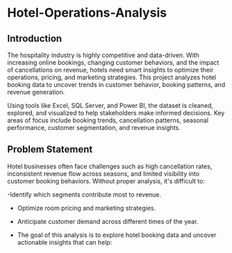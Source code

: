 # Hotel-Operations-Analysis

## Introduction 
The hospitality industry is highly competitive and data-driven. With increasing online bookings, changing customer behaviors, and the impact of cancellations on revenue, hotels need smart insights to optimize their operations, pricing, and marketing strategies. This project analyzes hotel booking data to uncover trends in customer behavior, booking patterns, and revenue generation.

Using tools like Excel, SQL Server, and Power BI, the dataset is cleaned, explored, and visualized to help stakeholders make informed decisions. Key areas of focus include booking trends, cancellation patterns, seasonal performance, customer segmentation, and revenue insights.

## Problem Statement
Hotel businesses often face challenges such as high cancellation rates, inconsistent revenue flow across seasons, and limited visibility into customer booking behaviors. Without proper analysis, it's difficult to:

-Identify which segments contribute most to revenue.

- Optimize room pricing and marketing strategies.

- Anticipate customer demand across different times of the year.

- The goal of this analysis is to explore hotel booking data and uncover actionable insights that can help:

